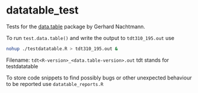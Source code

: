 datatable_test
==============

Tests for the [data.table](https://github.com/Rdatatable/datatable) package by Gerhard Nachtmann.

To run `test.data.table()` and write the output to `tdt310_195.out` use
``` bash
nohup ./testdatatable.R > tdt310_195.out &
```
Filename: `tdt<R-version>_<data.table-version>.out`
tdt stands for testdatatable

To store code snippets to find possibly bugs or other unexpected behaviour to be reported use `datatable_reports.R`

